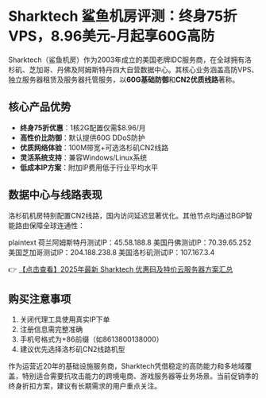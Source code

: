 # Sharktech 鲨鱼机房评测：终身75折VPS，8.96美元-月起享60G高防

Sharktech（鲨鱼机房）作为2003年成立的美国老牌IDC服务商，在全球拥有洛杉矶、芝加哥、丹佛及阿姆斯特丹四大自营数据中心。其核心业务涵盖高防VPS、独立服务器租赁及服务器托管服务，以**60G基础防御**和**CN2优质线路**著称。

## 核心产品优势

- **终身75折优惠**：1核2G配置仅需$8.96/月
- **高性价比防御**：默认提供60G DDoS防护
- **优质网络体验**：100M带宽+可选洛杉矶CN2线路
- **灵活系统支持**：兼容Windows/Linux系统
- **低成本IP方案**：附加IP费用低于行业平均水平

## 数据中心与线路表现

洛杉矶机房特别配置CN2线路，国内访问延迟显著优化。其他节点均通过BGP智能路由保障全球连通性：

plaintext
荷兰阿姆斯特丹测试IP：45.58.188.8
美国丹佛测试IP：70.39.65.252  
美国芝加哥测试IP：204.188.238.8
美国洛杉矶测试IP：107.167.3.4

👉 [【点击查看】2025年最新 Sharktech 优惠码及特价云服务器方案汇总](https://bit.ly/Sharktech)

## 购买注意事项

1. 关闭代理工具使用真实IP下单
2. 注册信息需完整准确
3. 手机号格式为+86前缀（如8613800138000）
4. 建议优先选择洛杉矶CN2线路机型

作为运营近20年的基础设施服务商，Sharktech凭借稳定的高防能力和多地域覆盖，特别适合需要抗攻击能力的跨境电商、游戏服务器等业务场景。当前促销季的终身折扣方案，建议有长期需求的用户重点关注。